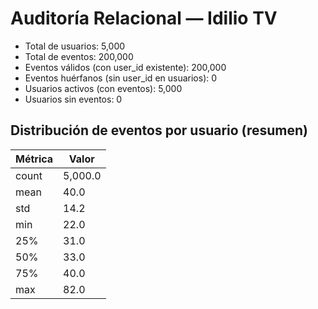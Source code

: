 # Auditoría Relacional — Idilio TV
- Total de usuarios: 5,000
- Total de eventos: 200,000
- Eventos válidos (con user_id existente): 200,000
- Eventos huérfanos (sin user_id en usuarios): 0
- Usuarios activos (con eventos): 5,000
- Usuarios sin eventos: 0

## Distribución de eventos por usuario (resumen)
| Métrica | Valor |
|----------|--------|
| count | 5,000.0 |
| mean | 40.0 |
| std | 14.2 |
| min | 22.0 |
| 25% | 31.0 |
| 50% | 33.0 |
| 75% | 40.0 |
| max | 82.0 |